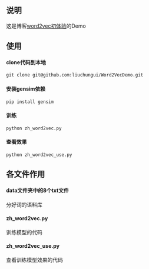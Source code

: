 ## 说明
这是博客[word2vec初体验](http://www.liuchungui.com/2017/09/04/word2vec%E5%88%9D%E4%BD%93%E9%AA%8C/)的Demo

## 使用

#### clone代码到本地
```
git clone git@github.com:liuchungui/Word2VecDemo.git
```

#### 安装gensim依赖
```
pip install gensim
```

#### 训练
```
python zh_word2vec.py
```

#### 查看效果
```
python zh_word2vec_use.py
```

## 各文件作用
#### data文件夹中的8个txt文件
分好词的语料库

#### zh_word2vec.py
训练模型的代码

#### zh_word2vec_use.py
查看训练模型效果的代码